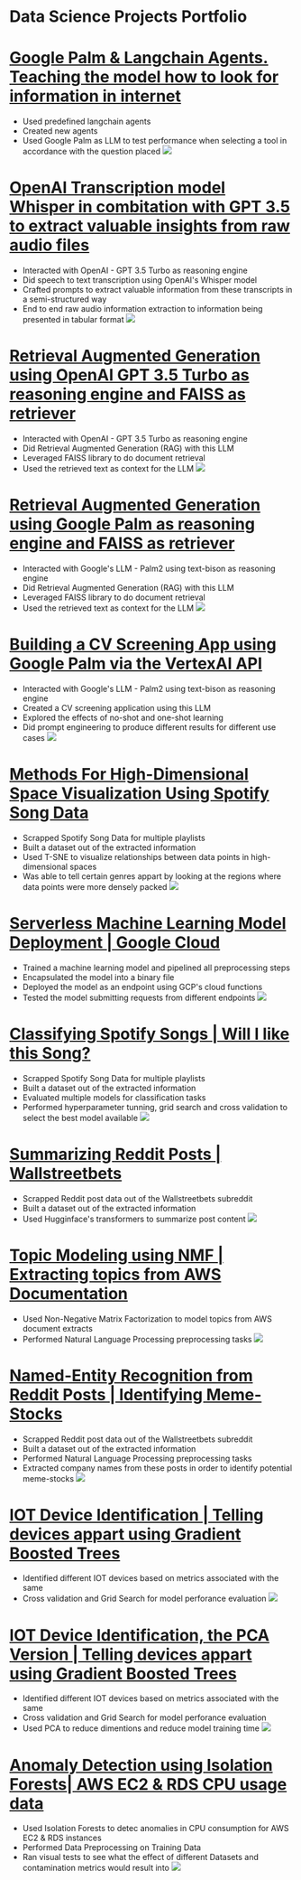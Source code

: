 # Data Science Projects Portfolio

# [Google Palm & Langchain Agents. Teaching the model how to look for information in internet](https://github.com/irojasgo/googlepalm_langchain_agents)
- Used predefined langchain agents
- Created new agents
- Used Google Palm as LLM to test performance when selecting a tool in accordance with the question placed
![](/images/agents_palm)

# [OpenAI Transcription model Whisper in combitation with GPT 3.5 to extract valuable insights from raw audio files](https://github.com/irojasgo/speechtotext_openai)
- Interacted with OpenAI - GPT 3.5 Turbo as reasoning engine
- Did speech to text transcription using OpenAI's Whisper model
- Crafted prompts to extract valuable information from these transcripts in a semi-structured way
- End to end raw audio information extraction to information being presented in tabular format
![](/images/whisper_gpt)

# [Retrieval Augmented Generation using OpenAI GPT 3.5 Turbo as reasoning engine and FAISS as retriever](https://github.com/irojasgo/openai_rag_faiss)
- Interacted with OpenAI - GPT 3.5 Turbo as reasoning engine
- Did Retrieval Augmented Generation (RAG) with this LLM
- Leveraged FAISS library to do document retrieval
- Used the retrieved text as context for the LLM
![](/images/gpt_rag_faiss)

# [Retrieval Augmented Generation using Google Palm as reasoning engine and FAISS as retriever](https://github.com/irojasgo/gcp_faiss_rag)
- Interacted with Google's LLM - Palm2 using text-bison as reasoning engine
- Did Retrieval Augmented Generation (RAG) with this LLM
- Leveraged FAISS library to do document retrieval
- Used the retrieved text as context for the LLM
![](/images/gcp_faiss_rag)

# [Building a CV Screening App using Google Palm via the VertexAI API](https://github.com/irojasgo/gcpllmapps)
- Interacted with Google's LLM - Palm2 using text-bison as reasoning engine
- Created a CV screening application using this LLM
- Explored the effects of no-shot and one-shot learning
- Did prompt engineering to produce different results for different use cases
![](/images/gcp_llm)


# [Methods For High-Dimensional Space Visualization Using Spotify Song Data](https://github.com/irojasgo/spotifytsne)
- Scrapped Spotify Song Data for multiple playlists
- Built a dataset out of the extracted information
- Used T-SNE to visualize relationships between data points in  high-dimensional spaces
- Was able to tell certain genres appart by looking at the regions where data points were more densely packed
![](/images/Screenshot_4.jpg)

# [Serverless Machine Learning Model Deployment | Google Cloud](https://github.com/irojasgo/gcp_serverless_ml)
- Trained a machine learning model and pipelined all preprocessing steps
- Encapsulated the model into a binary file
- Deployed the model as an endpoint using GCP's cloud functions
- Tested the model submitting requests from different endpoints
![](/images/Screenshot_6.jpg)

# [Classifying Spotify Songs | Will I like this Song?](https://github.com/irojasgo/spotifyclassifier)
- Scrapped Spotify Song Data for multiple playlists
- Built a dataset out of the extracted information
- Evaluated multiple models for classification tasks
- Performed hyperparameter tunning, grid search and cross validation to select the best model available 
![](/images/Screenshot_1.jpg)

# [Summarizing Reddit Posts | Wallstreetbets](https://github.com/irojasgo/redditsummarizer)
- Scrapped Reddit post data out of the Wallstreetbets subreddit
- Built a dataset out of the extracted information
- Used Hugginface's transformers to summarize post content
![](/images/Screenshot_2.jpg)

# [Topic Modeling using NMF | Extracting topics from AWS Documentation](https://github.com/irojasgo/nmf_awstopics)
- Used Non-Negative Matrix Factorization to model topics from AWS document extracts
- Performed Natural Language Processing preprocessing tasks 
![](/images/Screenshot_3.jpg)

# [Named-Entity Recognition from Reddit Posts | Identifying Meme-Stocks](https://github.com/irojasgo/redditner)
- Scrapped Reddit post data out of the Wallstreetbets subreddit
- Built a dataset out of the extracted information
- Performed Natural Language Processing preprocessing tasks
- Extracted company names from these posts in order to identify potential meme-stocks
![](/images/Screenshot_5.jpg)

# [IOT Device Identification | Telling devices appart using Gradient Boosted Trees](https://github.com/irojasgo/iotdevices)
- Identified different IOT devices based on metrics associated with the same
- Cross validation and Grid Search for model perforance evaluation
![](/images/Screenshot_8.jpg)

# [IOT Device Identification, the PCA Version | Telling devices appart using Gradient Boosted Trees](https://github.com/irojasgo/iotdevices_pca)
- Identified different IOT devices based on metrics associated with the same
- Cross validation and Grid Search for model perforance evaluation
- Used PCA to reduce dimentions and reduce model training time
![](/images/Screenshot_7.jpg)

# [Anomaly Detection using Isolation Forests|  AWS EC2 & RDS CPU usage data](https://github.com/irojasgo/aws_anomaly_detection)
- Used Isolation Forests to detec anomalies in CPU consumption for AWS EC2 & RDS instances
- Performed Data Preprocessing on Training Data
- Ran visual tests to see what the effect of different Datasets and contamination metrics would result into 
![](/images/Screenshot_10.jpg)
